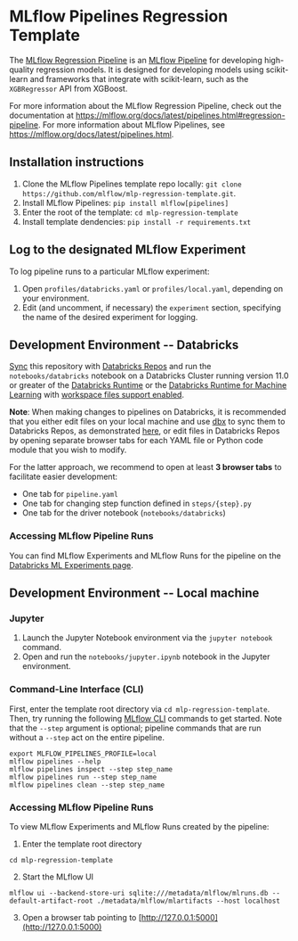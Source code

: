 # MLflow Pipelines Regression Template
The [MLflow Regression Pipeline](https://mlflow.org/docs/latest/pipelines.html#regression-pipeline)
is an [MLflow Pipeline](https://mlflow.org/docs/latest/pipelines.html) for developing high-quality
regression models. It is designed for developing models using scikit-learn and frameworks that
integrate with scikit-learn, such as the ``XGBRegressor`` API from XGBoost.

For more information about the MLflow Regression Pipeline, check out the documentation at
https://mlflow.org/docs/latest/pipelines.html#regression-pipeline. For more information about MLflow
Pipelines, see https://mlflow.org/docs/latest/pipelines.html.

## Installation instructions
1. Clone the MLflow Pipelines template repo locally: `git clone https://github.com/mlflow/mlp-regression-template.git`.
2. Install MLflow Pipelines: `pip install mlflow[pipelines]`
3. Enter the root of the template: `cd mlp-regression-template`
4. Install template dendencies: `pip install -r requirements.txt`

## Log to the designated MLflow Experiment
To log pipeline runs to a particular MLflow experiment:
1. Open `profiles/databricks.yaml` or `profiles/local.yaml`, depending on your environment.
2. Edit (and uncomment, if necessary) the `experiment` section, specifying the name of the
   desired experiment for logging.

## Development Environment -- Databricks
[Sync](https://docs.databricks.com/repos.html) this repository with
[Databricks Repos](https://docs.databricks.com/repos.html) and run the `notebooks/databricks`
notebook on a Databricks Cluster running version 11.0 or greater of the
[Databricks Runtime](https://docs.databricks.com/runtime/dbr.html) or the
[Databricks Runtime for Machine Learning](https://docs.databricks.com/runtime/mlruntime.html)
with [workspace files support enabled](https://docs.databricks.com/repos.html#work-with-non-notebook-files-in-a-databricks-repo).

**Note**: When making changes to pipelines on Databricks,
it is recommended that you either edit files on your local machine and
use [dbx](https://docs.databricks.com/dev-tools/dbx.html) to sync them to Databricks Repos, as
demonstrated [here](https://mlflow.org/docs/latest/pipelines.html#usage), or edit files in
Databricks Repos by opening separate browser tabs for each YAML file or Python code module that you
wish to modify.

For the latter approach,
we recommend to open at least **3 browser tabs** to facilitate easier development:
- One tab for `pipeline.yaml`
- One tab for changing step function defined in `steps/{step}.py`
- One tab for the driver notebook (`notebooks/databricks`)

### Accessing MLflow Pipeline Runs
You can find MLflow Experiments and MLflow Runs for the pipeline on the
[Databricks ML Experiments page](https://docs.databricks.com/applications/machine-learning/experiments-page.html#experiments).

## Development Environment -- Local machine
### Jupyter

1. Launch the Jupyter Notebook environment via the `jupyter notebook` command.
2. Open and run the `notebooks/jupyter.ipynb` notebook in the Jupyter environment.

### Command-Line Interface (CLI)

First, enter the template root directory via `cd mlp-regression-template`. Then, try running the
following [MLflow CLI](https://mlflow.org/docs/latest/cli.html) commands to get started. Note that
the `--step` argument is optional; pipeline commands that are run without a `--step` act on
the entire pipeline.

```
export MLFLOW_PIPELINES_PROFILE=local
mlflow pipelines --help
mlflow pipelines inspect --step step_name
mlflow pipelines run --step step_name
mlflow pipelines clean --step step_name
```

### Accessing MLflow Pipeline Runs
To view MLflow Experiments and MLflow Runs created by the pipeline:

1. Enter the template root directory

```
cd mlp-regression-template
```

2. Start the MLflow UI

```
mlflow ui --backend-store-uri sqlite:///metadata/mlflow/mlruns.db --default-artifact-root ./metadata/mlflow/mlartifacts --host localhost
```

3. Open a browser tab pointing to [http://127.0.0.1:5000](http://127.0.0.1:5000)
